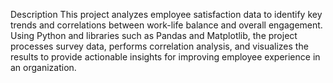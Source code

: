 Description
This project analyzes employee satisfaction data to identify key trends and correlations between work-life balance and overall engagement.
Using Python and libraries such as Pandas and Matplotlib, the project processes survey data, performs correlation analysis,
and visualizes the results to provide actionable insights for improving employee experience in an organization.
